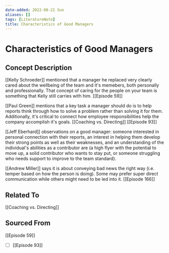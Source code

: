 ```yaml
---
date-added: 2022-08-21 Sun
aliases: []
tags: [LiteratureNote]
title: Characteristics of Good Managers
---
```


# Characteristics of Good Managers

## Concept Description
[[Kelly Schroeder]] mentioned that a manager he replaced very clearly cared about the wellbeing of the team and it's memebers, both personally and professionally. That concept of caring for the people on your team is something that Kelly still carries with him. [[Episode 59]]

[[Paul Green]] mentions that a key task a manager should do is to help reports think through how to solve a problem rather than solving it for them. Additionally, it's critical to connect how employee responsibilities help the company accomplish it's goals. [[Coaching vs. Directing]]  [[Episode 93]]

[[Jeff Eberhard]] observations on a good manager: someone interested in personal connection with their reports, an interest in helping them develop their strong points as well as their weaknesses, and an understanding of the individual's abilities as a contributor are (a high flyer with the potential to move up, a solid contributor who wants to stay put, or someone struggling who needs support to improve to the team standard). 

[[Andrew Miller]] says it is about conveying bad news the right way (i.e. temper based on how the person is doing).  Some may prefer super direct communication while others might need to be led into it.  [[Episode 166]]


## Related To
[[Coaching vs. Directing]]

## Sourced From
[[Episode 59]]
- [ ] [[Episode 93]]

